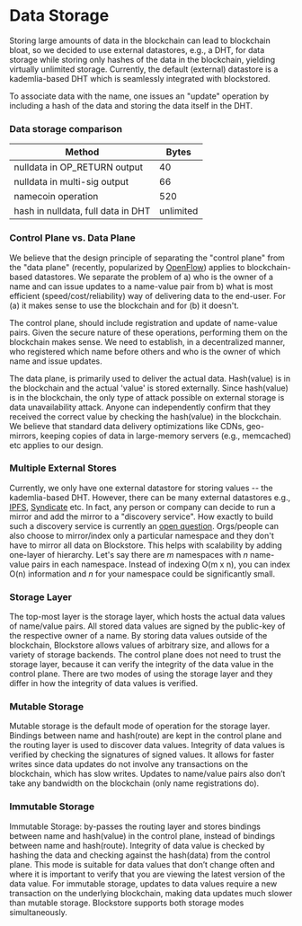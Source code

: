 # Data Storage

Storing large amounts of data in the blockchain can lead to blockchain bloat, so we decided to use external datastores, e.g., a DHT, for data storage while storing only hashes of the data in the blockchain, yielding virtually unlimited storage. Currently, the default (external) datastore is a kademlia-based DHT which is seamlessly integrated with blockstored.

To associate data with the name, one issues an "update" operation by including a hash of the data and storing the data itself in the DHT.

### Data storage comparison

|Method|Bytes|
|---|---|
|nulldata in OP_RETURN output|40|
|nulldata in multi-sig output|66|
|namecoin operation|520|
|hash in nulldata, full data in DHT|unlimited|

### Control Plane vs. Data Plane 

We believe that the design principle of separating the "control plane" from the "data plane" (recently, popularized by [OpenFlow](https://www.opennetworking.org/)) applies to blockchain-based datastores. We separate the problem of a) who is the owner of a name and can issue updates to a name-value pair from b) what is most efficient (speed/cost/reliability) way of delivering data to the end-user. For (a) it makes sense to use the blockchain and for (b) it doesn't.

The control plane, should include registration and update of name-value pairs. Given the secure nature of these operations, performing them on the blockchain makes sense. We need to establish, in a decentralized manner, who registered which name before others and who is the owner of which name and issue updates. 

The data plane, is primarily used to deliver the actual data. Hash(value) is in the blockchain and the actual 'value' is stored externally. Since hash(value) is in the blockchain, the only type of attack possible on external storage is data unavailability attack. Anyone can independently confirm that they received the correct value by checking the hash(value) in the blockchain. We believe that standard data delivery optimizations like CDNs, geo-mirrors, keeping copies of data in large-memory servers (e.g., memcached) etc applies to our design.   

### Multiple External Stores 

Currently, we only have one external datastore for storing values -- the kademlia-based DHT. However, there can be many external datastores e.g., [IPFS](https://github.com/ipfs/ipfs), [Syndicate](https://github.com/jcnelson/syndicate) etc. In fact, any person or company can decide to run a mirror and add the mirror to a "discovery service". How exactly to build such a discovery service is currently an [open question](https://github.com/openname/blockstore/issues/84). Orgs/people can also choose to mirror/index only a particular namespace and they don't have to mirror all data on Blockstore. This helps with scalability by adding one-layer of hierarchy. Let's say there are *m* namespaces with *n* name-value pairs in each namespace. Instead of indexing O(m x n), you can index O(n) information and *n* for your namespace could be significantly small.

### Storage Layer

The top-most layer is the storage layer, which hosts the actual data values of name/value pairs. All stored data values are signed by the public-key of the respective owner of a name. By storing data values outside of the blockchain, Blockstore allows values of arbitrary size, and allows for a variety of storage backends. The control plane does not need to trust the storage layer, because it can verify the integrity of the data value in the control plane. There are two modes of using the storage layer and they differ in how the integrity of data values is verified.

### Mutable Storage

Mutable storage is the default mode of operation for the storage layer. Bindings between name and hash(route) are kept in the control plane and the routing layer is used to discover data values. Integrity of data values is verified by checking the signatures of signed values. It allows for faster writes since data updates do not involve any transactions on the blockchain, which has slow writes. Updates to name/value pairs also don’t take any bandwidth on the blockchain (only name registrations do).

### Immutable Storage

Immutable Storage: by-passes the routing layer and stores bindings between name and hash(value) in the control plane, instead of bindings between name and hash(route). Integrity of data value is checked by hashing the data and checking against the hash(data) from the control plane. This mode is suitable for data values that don’t change often and where it is important to verify that you are viewing the latest version of the data value. For immutable storage, updates to data values require a new transaction on the underlying blockchain, making data updates much slower than mutable storage. Blockstore supports both storage modes simultaneously.
